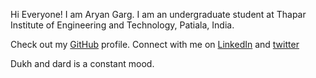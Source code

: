 Hi Everyone!
I am Aryan Garg.
I am an undergraduate student at Thapar Institute of Engineering and Technology, Patiala, India.

Check out my [GitHub](https://github.com/aryan-401) profile.
Connect with me on [LinkedIn](https://linkedin.com/in/aryan-garg-a17692229) and [twitter](https://twitter.com/aryan_401)

Dukh and dard is a constant mood.
